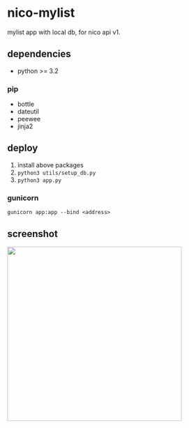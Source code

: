 # nico-mylist
mylist app with local db, for nico api v1.

## dependencies

- python >= 3.2

### pip
- bottle
- dateutil
- peewee
- jinja2

## deploy
1. install above packages
2. `python3 utils/setup_db.py`
3. `python3 app.py`

### gunicorn
`gunicorn app:app --bind <address>`

## screenshot

<img src="https://cloud.githubusercontent.com/assets/7397316/10911987/ca1b69bc-828a-11e5-9fe1-c1a1e19379c1.png" height="400" />
